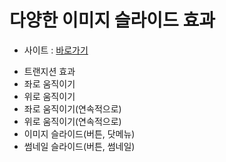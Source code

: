 # 다양한 이미지 슬라이드 효과
 
<ul>
  <li>사이트 : <a href="https://hyunmijin.github.io/web2023/javascript/slider/sliderEffect01.html" target="_blank">바로가기</a></li>
</ul>

<ul>
  <li>트랜지션 효과</li>
  <li>좌로 움직이기</li>
  <li>위로 움직이기</li>
  <li>좌로 움직이기(연속적으로)</li>
  <li>위로 움직이기(연속적으로)</li>
  <li>이미지 슬라이드(버튼, 닷메뉴)</li>
  <li>썸네일 슬라이드(버튼, 썸네일)</li>
</ul>
